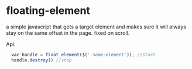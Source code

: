 floating-element
================

a simple javascript that gets a target element and makes sure it will always stay on the same offset in the page.
fixed on scroll.

Api: 
```javascript
  var handle = float_element($('.some-element')); //start
  handle.destroy() //stop
```
